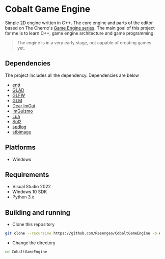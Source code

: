 # Cobalt Game Engine

Simple 2D engine written in C++. The core engine and parts of the editor based on The Cherno's [Game Engine series](https://www.youtube.com/playlist?list=PLlrATfBNZ98dC-V-N3m0Go4deliWHPFwT).
The main goal of this project for me is to learn C++, game engine architecture and game programming.
> The engine is in a very early stage, not capable of creating games yet.

## Dependencies
The project includes all the dependency. Dependencies are below
- [entt](https://github.com/skypjack/entt)
- [GLAD](https://glad.dav1d.de/)
- [GLFW](https://www.glfw.org/)
- [GLM](https://github.com/g-truc/glm)
- [Dear ImGui](https://github.com/ocornut/imgui)
- [ImGuizmo](https://github.com/CedricGuillemet/ImGuizmo)
- [Lua](https://www.lua.org/)
- [Sol2](https://github.com/ThePhD/sol2)
- [spdlog](https://github.com/gabime/spdlog)
- [stbimage](https://github.com/nothings/stb)
 
## Platforms
- Windows

## Requirements
- Visual Studio 2022
- Windows 10 SDK
- Python 3.x

## Building and running
- Clone this repository
``` bash
git clone --recursive https://github.com/Resongeo/CobaltGameEngine -b dev
```
- Change the directory
``` bash
cd CobaltGameEngine
```

